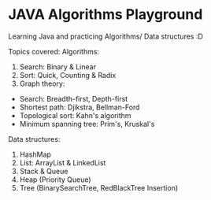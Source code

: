 # JAVA Algorithms Playground

Learning Java and practicing Algorithms/ Data structures :D

Topics covered:
Algorithms:
1. Search: Binary & Linear 
2. Sort: Quick, Counting & Radix
3. Graph theory: 
- Search: Breadth-first, Depth-first
- Shortest path: Djikstra, Bellman-Ford
- Topological sort: Kahn's algorithm
- Minimum spanning tree: Prim's, Kruskal's

Data structures:
1. HashMap
2. List: ArrayList & LinkedList
3. Stack & Queue
4. Heap (Priority Queue)
5. Tree (BinarySearchTree, RedBlackTree Insertion)

